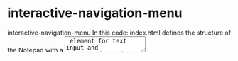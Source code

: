 # interactive-navigation-menu
interactive-navigation-menu
In this code: index.html defines the structure of the Notepad with a <textarea> element for text input and "Save" and "Load" buttons. styles.css provides basic styling for the Notepad. script.js adds functionality to save and load text from local storage. The code provided in my previous response is for a simple web-based text editor that you can run in a web browser. To generate and see the output of this code, follow these steps:

Create a new directory (folder) on your computer to organize your project files.

Inside this directory, create three files with the following names and extensions:

index.html styles.css script.js Copy the HTML, CSS, and JavaScript code provided in my previous response into their respective files:

Copy the HTML code into index.html. Copy the CSS code into styles.css. Copy the JavaScript code into script.js. Save all three files in the same directory.

Open the index.html file using a web browser (e.g., Chrome, Firefox, Safari). You can do this by right-clicking the index.html file and selecting "Open with" or by simply double-clicking the file.

This will open the web-based Notepad in your browser. You'll see a textarea where you can type or paste text. There are "Save" and "Load" buttons below the textarea.

You can type or paste text into the textarea, click the "Save" button to save the content to your browser's local storage, and click the "Load" button to retrieve and display the saved content in the textarea.

The output will be a simple text editor interface with the ability to save and load text content. You can type or edit text, save it, and load it as needed.



 click to visit website:https://jeevankumar-2005.github.io/interactive-navigation-menu/
